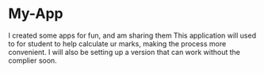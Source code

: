 # My-App
I created some apps for fun, and am sharing them
This application will used to for student to help calculate ur marks, making the process more convenient. I will also be setting up a version that can work without the complier soon.
